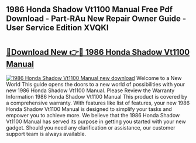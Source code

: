 ## 1986 Honda Shadow Vt1100 Manual Free Pdf Download - Part-RAu New Repair Owner Guide - User Service Edition XVQKl

# <h2><a href="http://bc78715.oget.top/?id=1986+Honda+Shadow+Vt1100+Manual">🔗Download New 👉🔴 1986 Honda Shadow Vt1100 Manual</a></h2>

[![1986 Honda Shadow Vt1100 Manual new download](https://i.imgur.com/5g1atiW.png)](http://bc78715.oget.top/?id=1986+Honda+Shadow+Vt1100+Manual)
Welcome to a New World This guide opens the doors to a new world of possibilities with your new 1986 Honda Shadow Vt1100 Manual. Please Review the Warranty Information 1986 Honda Shadow Vt1100 Manual This product is covered by a comprehensive warranty. With features like list of features, your new 1986 Honda Shadow Vt1100 Manual is designed to simplify your tasks and empower you to achieve more. We believe that the 1986 Honda Shadow Vt1100 Manual has served its purpose in getting you started with your new gadget. Should you need any clarification or assistance, our customer support team is always available.
